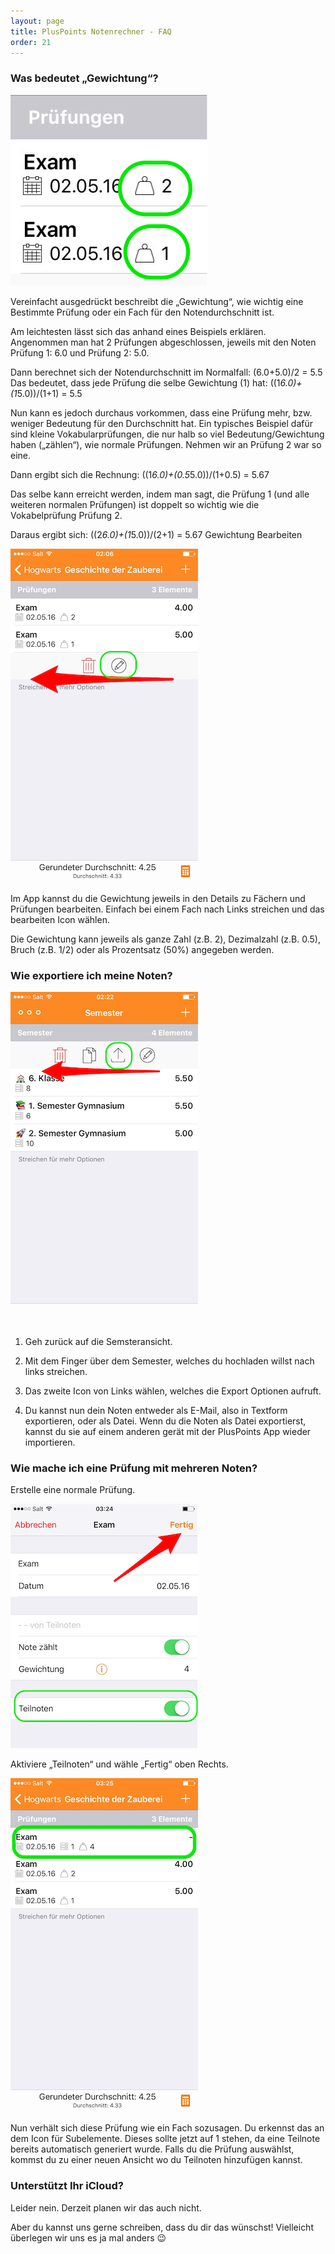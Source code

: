 ```yaml
---
layout: page
title: PlusPoints Notenrechner - FAQ
order: 21
---
```


### Was bedeutet „Gewichtung“?
    
![Gewichtung im App](/public/img/gewichtung_1.png)
    
Vereinfacht ausgedrückt beschreibt die „Gewichtung“, wie wichtig eine Bestimmte Prüfung oder ein Fach für den Notendurchschnitt ist.

Am leichtesten lässt sich das anhand eines Beispiels erklären. Angenommen man hat 2 Prüfungen abgeschlossen, jeweils mit den Noten Prüfung 1: 6.0 und Prüfung 2: 5.0.

Dann berechnet sich der Notendurchschnitt im Normalfall: (6.0+5.0)/2 = 5.5
Das bedeutet, dass jede Prüfung die selbe Gewichtung (1) hat: ((1*6.0)+(1*5.0))/(1+1) = 5.5

Nun kann es jedoch durchaus vorkommen, dass eine Prüfung mehr, bzw. weniger Bedeutung für den Durchschnitt hat. Ein typisches Beispiel dafür sind kleine Vokabularprüfungen, die nur halb so viel Bedeutung/Gewichtung haben („zählen“), wie normale Prüfungen. Nehmen wir an Prüfung 2 war so eine.

Dann ergibt sich die Rechnung: ((1*6.0)+(0.5*5.0))/(1+0.5) = 5.67

Das selbe kann erreicht werden, indem man sagt, die Prüfung 1 (und alle weiteren normalen Prüfungen) ist doppelt so wichtig wie die Vokabelprüfung Prüfung 2.

Daraus ergibt sich: ((2*6.0)+(1*5.0))/(2+1) = 5.67
Gewichtung Bearbeiten


![Gewichtung Bearbeiten](/public/img/gewichtung_2.png)

Im App kannst du die Gewichtung jeweils in den Details zu Fächern und Prüfungen bearbeiten. Einfach bei einem Fach nach Links streichen und das bearbeiten Icon wählen.

Die Gewichtung kann jeweils als ganze Zahl (z.B. 2), Dezimalzahl (z.B. 0.5), Bruch (z.B. 1/2) oder als Prozentsatz (50%) angegeben werden.
    

### Wie exportiere ich meine Noten?

![Optionen](/public/img/optionen.png)

1. Geh zurück auf die Semsteransicht. 

2. Mit dem Finger über dem Semester, welches du hochladen willst nach links streichen.

3. Das zweite Icon von Links wählen, welches die Export Optionen aufruft.

4. Du kannst nun dein Noten entweder als E-Mail, also in Textform exportieren, oder als Datei. Wenn du die Noten als Datei exportierst, kannst du sie auf einem anderen gerät mit der PlusPoints App wieder importieren.

### Wie mache ich eine Prüfung mit mehreren Noten?

Erstelle eine normale Prüfung.

![Teilnoten aktiviieren](/public/img/teilnoten_1.png)

Aktiviere „Teilnoten“ und wähle „Fertig“ oben Rechts.

![Teilnoten verwenden](/public/img/teilnoten_2.png)

Nun verhält sich diese Prüfung wie ein Fach sozusagen. Du erkennst das an dem Icon für Subelemente. Dieses sollte jetzt auf 1 stehen, da eine Teilnote bereits automatisch generiert wurde. Falls du die Prüfung auswählst, kommst du zu einer neuen Ansicht wo du Teilnoten hinzufügen kannst.

### Unterstützt Ihr iCloud?

Leider nein. Derzeit planen wir das auch nicht.

Aber du kannst uns gerne schreiben, dass du dir das wünschst! Vielleicht überlegen wir uns es ja mal anders 😉

